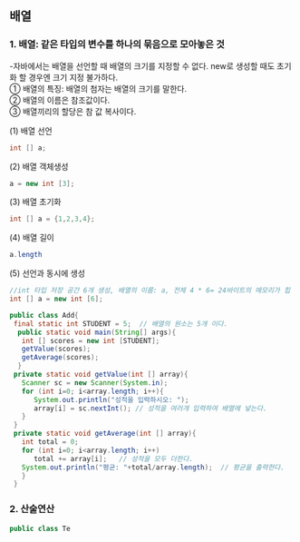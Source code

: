 ## 배열

### 1. 배열: 같은 타입의 변수를 하나의 묶음으로 모아놓은 것  
-자바에서는 배열을 선언할 때 배열의 크기를 지정할 수 없다.  new로 생성할 때도 초기화 할 경우엔 크기 지정 불가하다.  
① 배열의 특징: 배열의 첨자는 배열의 크기를 말한다.  
② 배열의 이름은 참조값이다.  
③ 배열끼리의 할당은 참 값 복사이다.  

   (1) 배열 선언  
   ```java
   int [] a;
   ```  
   (2) 배열 객체생성
   ```java
   a = new int [3];
   ```
   (3) 배열 초기화  
   ```java
   int [] a = {1,2,3,4};
   ```   
   (4) 배열 길이  
   ```java
   a.length
   ```  
   (5) 선언과 동시에 생성  
   ```java
   //int 타입 저장 공간 6개 생성, 배열의 이름: a, 전체 4 * 6= 24바이트의 메모리가 힙 메모리에 생성된다.  
   int [] a = new int [6];
   ```  
   ```java
   public class Add{
    final static int STUDENT = 5;  // 배열의 원소는 5개 이다.
     public static void main(String[] args){
      int [] scores = new int [STUDENT];
      getValue(scores);
      getAverage(scores);
     }
    private static void getValue(int [] array){
      Scanner sc = new Scanner(System.in);
      for (int i=0; i<array.length; i++){
         System.out.println("성적을 입력하시오: "); 
         array[i] = sc.nextInt(); // 성적을 여러개 입력하여 배열에 넣는다.
      }
    }
    private static void getAverage(int [] array){
      int total = 0;
      for (int i=0; i<array.length; i++)
         total += array[i];   // 성적을 모두 더한다.
      System.out.println("평균: "+total/array.length);  // 평균을 출력한다.
      }
    }
   ```
### 2. 산술연산   
   ```java
   public class Te
